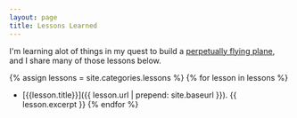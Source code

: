 ```yaml
---
layout: page
title: Lessons Learned
---
```

I'm learning alot of things in my quest to build a [perpetually flying plane](/perpetual), and I share many of those lessons below.

{% assign lessons = site.categories.lessons %}
{% for lesson in lessons %}
  - [{{lesson.title}}]({{ lesson.url | prepend: site.baseurl }}). {{ lesson.excerpt }} 
{% endfor %}

